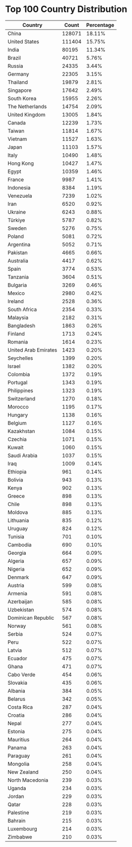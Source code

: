 # Top 100 Country Distribution
| Country | Count | Percentage |
|----|----|----|
| China | 128071 | 18.11% |
| United States | 111404 | 15.75% |
| India | 80195 | 11.34% |
| Brazil | 40721 | 5.76% |
| Russia | 24335 | 3.44% |
| Germany | 22305 | 3.15% |
| Thailand | 19879 | 2.81% |
| Singapore | 17642 | 2.49% |
| South Korea | 15955 | 2.26% |
| The Netherlands | 14754 | 2.09% |
| United Kingdom | 13005 | 1.84% |
| Canada | 12239 | 1.73% |
| Taiwan | 11814 | 1.67% |
| Vietnam | 11527 | 1.63% |
| Japan | 11103 | 1.57% |
| Italy | 10490 | 1.48% |
| Hong Kong | 10427 | 1.47% |
| Egypt | 10359 | 1.46% |
| France | 9987 | 1.41% |
| Indonesia | 8384 | 1.19% |
| Venezuela | 7239 | 1.02% |
| Iran | 6520 | 0.92% |
| Ukraine | 6243 | 0.88% |
| Türkiye | 5787 | 0.82% |
| Sweden | 5276 | 0.75% |
| Poland | 5081 | 0.72% |
| Argentina | 5052 | 0.71% |
| Pakistan | 4665 | 0.66% |
| Australia | 4417 | 0.62% |
| Spain | 3774 | 0.53% |
| Tanzania | 3604 | 0.51% |
| Bulgaria | 3269 | 0.46% |
| Mexico | 2980 | 0.42% |
| Ireland | 2528 | 0.36% |
| South Africa | 2354 | 0.33% |
| Malaysia | 2182 | 0.31% |
| Bangladesh | 1863 | 0.26% |
| Finland | 1713 | 0.24% |
| Romania | 1614 | 0.23% |
| United Arab Emirates | 1423 | 0.20% |
| Seychelles | 1399 | 0.20% |
| Israel | 1382 | 0.20% |
| Colombia | 1372 | 0.19% |
| Portugal | 1343 | 0.19% |
| Philippines | 1323 | 0.19% |
| Switzerland | 1270 | 0.18% |
| Morocco | 1195 | 0.17% |
| Hungary | 1138 | 0.16% |
| Belgium | 1127 | 0.16% |
| Kazakhstan | 1084 | 0.15% |
| Czechia | 1071 | 0.15% |
| Kuwait | 1060 | 0.15% |
| Saudi Arabia | 1037 | 0.15% |
| Iraq | 1009 | 0.14% |
| Ethiopia | 961 | 0.14% |
| Bolivia | 943 | 0.13% |
| Kenya | 902 | 0.13% |
| Greece | 898 | 0.13% |
| Chile | 898 | 0.13% |
| Moldova | 885 | 0.13% |
| Lithuania | 835 | 0.12% |
| Uruguay | 824 | 0.12% |
| Tunisia | 701 | 0.10% |
| Cambodia | 690 | 0.10% |
| Georgia | 664 | 0.09% |
| Algeria | 657 | 0.09% |
| Nigeria | 652 | 0.09% |
| Denmark | 647 | 0.09% |
| Austria | 599 | 0.08% |
| Armenia | 591 | 0.08% |
| Azerbaijan | 585 | 0.08% |
| Uzbekistan | 574 | 0.08% |
| Dominican Republic | 567 | 0.08% |
| Norway | 561 | 0.08% |
| Serbia | 524 | 0.07% |
| Peru | 522 | 0.07% |
| Latvia | 512 | 0.07% |
| Ecuador | 475 | 0.07% |
| Ghana | 471 | 0.07% |
| Cabo Verde | 454 | 0.06% |
| Slovakia | 435 | 0.06% |
| Albania | 384 | 0.05% |
| Belarus | 342 | 0.05% |
| Costa Rica | 287 | 0.04% |
| Croatia | 286 | 0.04% |
| Nepal | 277 | 0.04% |
| Estonia | 275 | 0.04% |
| Mauritius | 264 | 0.04% |
| Panama | 263 | 0.04% |
| Paraguay | 261 | 0.04% |
| Mongolia | 258 | 0.04% |
| New Zealand | 250 | 0.04% |
| North Macedonia | 239 | 0.03% |
| Uganda | 234 | 0.03% |
| Jordan | 229 | 0.03% |
| Qatar | 228 | 0.03% |
| Palestine | 219 | 0.03% |
| Bahrain | 215 | 0.03% |
| Luxembourg | 214 | 0.03% |
| Zimbabwe | 210 | 0.03% |
